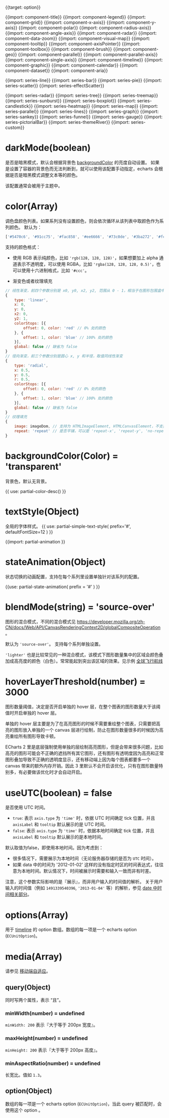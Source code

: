 {{target: option}}

{{import: component-title}}
{{import: component-legend}}
{{import: component-grid}}
{{import: component-x-axis}}
{{import: component-y-axis}}
{{import: component-polar}}
{{import: component-radius-axis}}
{{import: component-angle-axis}}
{{import: component-radar}}
{{import: component-data-zoom}}
{{import: component-visual-map}}
{{import: component-tooltip}}
{{import: component-axisPointer}}
{{import: component-toolbox}}
{{import: component-brush}}
{{import: component-geo}}
{{import: component-parallel}}
{{import: component-parallel-axis}}
{{import: component-single-axis}}
{{import: component-timeline}}
{{import: component-graphic}}
{{import: component-calendar}}
{{import: component-dataset}}
{{import: component-aria}}


{{import: series-line}}
{{import: series-bar}}
{{import: series-pie}}
{{import: series-scatter}}
{{import: series-effectScatter}}

{{import: series-radar}}
{{import: series-tree}}
{{import: series-treemap}}
{{import: series-sunburst}}
{{import: series-boxplot}}
{{import: series-candlestick}}
{{import: series-heatmap}}
{{import: series-map}}
{{import: series-parallel}}
{{import: series-lines}}
{{import: series-graph}}
{{import: series-sankey}}
{{import: series-funnel}}
{{import: series-gauge}}
{{import: series-pictorialBar}}
{{import: series-themeRiver}}
{{import: series-custom}}

# darkMode(boolean)

是否是暗黑模式，默认会根据背景色 [backgroundColor](~backgroundColor) 的亮度自动设置。
如果是设置了容器的背景色而无法判断到，就可以使用该配置手动指定，echarts 会根据是否是暗黑模式调整文本等的颜色。

该配置通常会被用于主题中。

# color(Array)

调色盘颜色列表。如果系列没有设置颜色，则会依次循环从该列表中取颜色作为系列颜色。 默认为：
```js
['#5470c6', '#91cc75', '#fac858', '#ee6666', '#73c0de', '#3ba272', '#fc8452', '#9a60b4', '#ea7ccc']
```

支持的颜色格式：

+ 使用 RGB 表示纯颜色，比如 `'rgb(128, 128, 128)'`，如果想要加上 alpha 通道表示不透明度，可以使用 RGBA，比如 `'rgba(128, 128, 128, 0.5)'`，也可以使用十六进制格式，比如 `'#ccc'`。

+ 渐变色或者纹理填充
```js
// 线性渐变，前四个参数分别是 x0, y0, x2, y2, 范围从 0 - 1，相当于在图形包围盒中的百分比，如果 globalCoord 为 `true`，则该四个值是绝对的像素位置
{
    type: 'linear',
    x: 0,
    y: 0,
    x2: 0,
    y2: 1,
    colorStops: [{
        offset: 0, color: 'red' // 0% 处的颜色
    }, {
        offset: 1, color: 'blue' // 100% 处的颜色
    }],
    global: false // 缺省为 false
}
// 径向渐变，前三个参数分别是圆心 x, y 和半径，取值同线性渐变
{
    type: 'radial',
    x: 0.5,
    y: 0.5,
    r: 0.5,
    colorStops: [{
        offset: 0, color: 'red' // 0% 处的颜色
    }, {
        offset: 1, color: 'blue' // 100% 处的颜色
    }],
    global: false // 缺省为 false
}
// 纹理填充
{
    image: imageDom, // 支持为 HTMLImageElement, HTMLCanvasElement，不支持路径字符串
    repeat: 'repeat' // 是否平铺，可以是 'repeat-x', 'repeat-y', 'no-repeat'
}
```


# backgroundColor(Color) = 'transparent'
背景色，默认无背景。

{{ use: partial-color-desc() }}


# textStyle(Object)
全局的字体样式。
{{ use: partial-simple-text-style(
    prefix='#',
    defaultFontSize=12
) }}

{{import: partial-animation }}

# stateAnimation(Object)

状态切换的动画配置，支持在每个系列里设置单独针对该系列的配置。

{{use: partial-state-animation(
    prefix = '#'
) }}


# blendMode(string) = 'source-over'

图形的混合模式，不同的混合模式见 https://developer.mozilla.org/zh-CN/docs/Web/API/CanvasRenderingContext2D/globalCompositeOperation 。

默认为 `'source-over'`。 支持每个系列单独设置。

`'lighter'` 也是比较常见的一种混合模式，该模式下图形数量集中的区域会颜色叠加成高亮度的颜色（白色）。常常能起到突出该区域的效果。见示例 [全球飞行航线](${galleryEditorPath}lines-airline)

# hoverLayerThreshold(number) = 3000

图形数量阈值，决定是否开启单独的 hover 层，在整个图表的图形数量大于该阈值时开启单独的 hover 层。

单独的 hover 层主要是为了在高亮图形的时候不需要重绘整个图表，只需要把高亮的图形放入单独的一个 canvas 层进行绘制，防止在图形数量很多的时候因为高亮重绘所有图形导致卡顿。

ECharts 2 里是底层强制使用单独的层绘制高亮图形，但是会带来很多问题，比如高亮的图形可能会不正确的遮挡所有其它图形，还有图形有透明度因为高亮和正常图形叠加导致不正确的透明度显示，还有移动端上因为每个图表都要多一个 canvas 带来的额外内存开销。因此 3 里默认不会开启该优化，只有在图形数量特别多，有必要做该优化时才会自动开启。


# useUTC(boolean) = false

是否使用 UTC 时间。

+ `true`: 表示 `axis.type` 为 `'time'` 时，依据 UTC 时间确定 tick 位置，并且 `axisLabel` 和 `tooltip` 默认展示的是 UTC 时间。
+ `false`: 表示 `axis.type` 为 `'time'` 时，依据本地时间确定 tick 位置，并且 `axisLabel` 和 `tooltip` 默认展示的是本地时间。

默认取值为false，即使用本地时间。因为考虑到：

+ 很多情况下，需要展示为本地时间（无论服务器存储的是否为 `UTC` 时间）。
+ 如果 data 中的时间为 '2012-01-02' 这样的没有指定时区的时间表达式，往往意为本地时间。默认情况下，时间被展示时需要和输入一致而非有时差。

注意，这个参数实际影响的是『展示』，而非用户输入的时间值的解析。
关于用户输入的时间值（例如 `1491339540396`, `'2013-01-04'` 等）的解析，参见 [date 中时间相关部分](~series-line.data)。


# options(Array)

用于 [timeline](option.html#timeline) 的 option 数组。数组的每一项是一个 echarts option (`ECUnitOption`)。


# media(Array)

请参见 [移动端自适应](tutorial.html#%E7%A7%BB%E5%8A%A8%E7%AB%AF%E8%87%AA%E9%80%82%E5%BA%94)。

## query(Object)

同时写两个属性，表示 “且”。

### minWidth(number) = undefined

`minWidth: 200` 表示『大于等于 200px 宽度』。

### maxHeight(number) = undefined

`minHeight: 200` 表示『大于等于 200px 高度』。

### minAspectRatio(number) = undefined

长宽比。值如 `1.3`。

## option(Object)

数组的每一项是一个 echarts option (`ECUnitOption`)，当此 query 被匹配时，会使用这个 option 。
